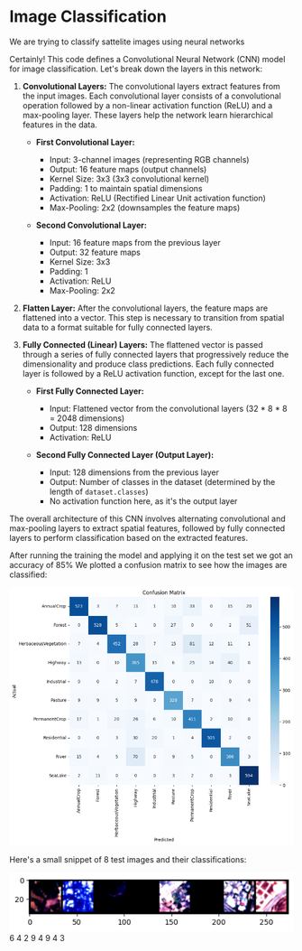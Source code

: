 # Image Classification

We are trying to classify sattelite images using neural networks

Certainly! This code defines a Convolutional Neural Network (CNN) model for image classification. Let's break down the layers in this network:

1. **Convolutional Layers:**
   The convolutional layers extract features from the input images. Each convolutional layer consists of a convolutional operation followed by a non-linear activation function (ReLU) and a max-pooling layer. These layers help the network learn hierarchical features in the data.

   - **First Convolutional Layer:**
     - Input: 3-channel images (representing RGB channels)
     - Output: 16 feature maps (output channels)
     - Kernel Size: 3x3 (3x3 convolutional kernel)
     - Padding: 1 to maintain spatial dimensions
     - Activation: ReLU (Rectified Linear Unit activation function)
     - Max-Pooling: 2x2 (downsamples the feature maps)

   - **Second Convolutional Layer:**
     - Input: 16 feature maps from the previous layer
     - Output: 32 feature maps
     - Kernel Size: 3x3
     - Padding: 1
     - Activation: ReLU
     - Max-Pooling: 2x2

2. **Flatten Layer:**
   After the convolutional layers, the feature maps are flattened into a vector. This step is necessary to transition from spatial data to a format suitable for fully connected layers.

3. **Fully Connected (Linear) Layers:**
   The flattened vector is passed through a series of fully connected layers that progressively reduce the dimensionality and produce class predictions. Each fully connected layer is followed by a ReLU activation function, except for the last one.

   - **First Fully Connected Layer:**
     - Input: Flattened vector from the convolutional layers (32 \* 8 \* 8 = 2048 dimensions)
     - Output: 128 dimensions
     - Activation: ReLU

   - **Second Fully Connected Layer (Output Layer):**
     - Input: 128 dimensions from the previous layer
     - Output: Number of classes in the dataset (determined by the length of `dataset.classes`)
     - No activation function here, as it's the output layer

The overall architecture of this CNN involves alternating convolutional and max-pooling layers to extract spatial features, followed by fully connected layers to perform classification based on the extracted features.

After running the training the model and applying it on the test set we got an accuracy of 85%
We plotted a confusion matrix to see how the images are classified:

![Alt text](image.png)

Here's a small snippet of 8 test images and their classifications:

![Alt text](image-1.png)
6 4 2 9 4 9 4 3
